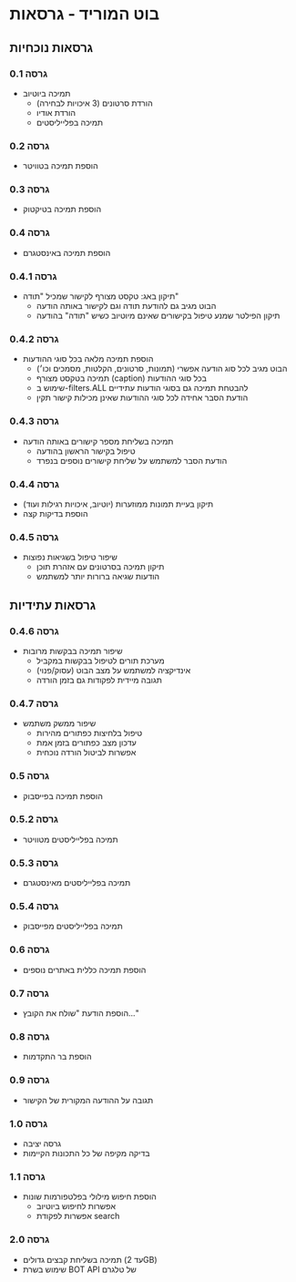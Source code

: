 # בוט המוריד - גרסאות

## גרסאות נוכחיות

### גרסה 0.1
- תמיכה ביוטיוב
  - הורדת סרטונים (3 איכויות לבחירה)
  - הורדת אודיו
  - תמיכה בפלייליסטים

### גרסה 0.2
- הוספת תמיכה בטוויטר

### גרסה 0.3
- הוספת תמיכה בטיקטוק

### גרסה 0.4
- הוספת תמיכה באינסטגרם

### גרסה 0.4.1
- תיקון באג: טקסט מצורף לקישור שמכיל "תודה"
  - הבוט מגיב גם להודעת תודה וגם לקישור באותה הודעה
  - תיקון הפילטר שמנע טיפול בקישורים שאינם מיוטיוב כשיש "תודה" בהודעה

### גרסה 0.4.2
- הוספת תמיכה מלאה בכל סוגי ההודעות
  - הבוט מגיב לכל סוג הודעה אפשרי (תמונות, סרטונים, הקלטות, מסמכים וכו׳)
  - תמיכה בטקסט מצורף (caption) בכל סוגי ההודעות
  - שימוש ב-filters.ALL להבטחת תמיכה גם בסוגי הודעות עתידיים
  - הודעת הסבר אחידה לכל סוגי ההודעות שאינן מכילות קישור תקין

### גרסה 0.4.3
- תמיכה בשליחת מספר קישורים באותה הודעה
  - טיפול בקישור הראשון בהודעה
  - הודעת הסבר למשתמש על שליחת קישורים נוספים בנפרד

### גרסה 0.4.4
- תיקון בעיית תמונות ממוזערות (יוטיוב, איכויות רגילות ועוד)
- הוספת בדיקות קצה

### גרסה 0.4.5
- שיפור טיפול בשגיאות נפוצות
  - תיקון תמיכה בסרטונים עם אזהרת תוכן
  - הודעות שגיאה ברורות יותר למשתמש

## גרסאות עתידיות

### גרסה 0.4.6
- שיפור תמיכה בבקשות מרובות
  - מערכת תורים לטיפול בבקשות במקביל
  - אינדיקציה למשתמש על מצב הבוט (עסוק/פנוי)
  - תגובה מיידית לפקודות גם בזמן הורדה

### גרסה 0.4.7
- שיפור ממשק משתמש
  - טיפול בלחיצות כפתורים מהירות
  - עדכון מצב כפתורים בזמן אמת
  - אפשרות לביטול הורדה נוכחית

### גרסה 0.5
- הוספת תמיכה בפייסבוק

### גרסה 0.5.2
- תמיכה בפלייליסטים מטוויטר

### גרסה 0.5.3
- תמיכה בפלייליסטים מאינסטגרם

### גרסה 0.5.4
- תמיכה בפלייליסטים מפייסבוק

### גרסה 0.6
- הוספת תמיכה כללית באתרים נוספים

### גרסה 0.7
- הוספת הודעת "שולח את הקובץ..."

### גרסה 0.8
- הוספת בר התקדמות

### גרסה 0.9
- תגובה על ההודעה המקורית של הקישור

### גרסה 1.0
- גרסה יציבה
- בדיקה מקיפה של כל התכונות הקיימות

### גרסה 1.1
- הוספת חיפוש מילולי בפלטפורמות שונות
  - אפשרות לחיפוש ביוטיוב
  - אפשרות לפקודת search

### גרסה 2.0
- תמיכה בשליחת קבצים גדולים (עד 2GB)
- שימוש בשרת BOT API של טלגרם 